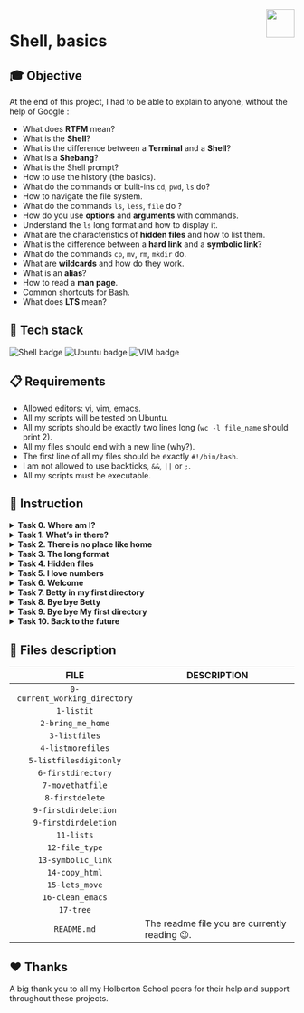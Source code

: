 <img  height="50px" align="right" src="https://apply.holbertonschool.com/holberton-logo.png">

# Shell, basics

## 🎓 Objective

At the end of this project, I had to be able to explain to anyone, without the help of Google :

- What does **RTFM** mean?
- What is the **Shell**?
- What is the difference between a **Terminal** and a **Shell**?
- What is a **Shebang**?
- What is the Shell prompt?
- How to use the history (the basics).
- What do the commands or built-ins `cd`, `pwd`, `ls` do?
- How to navigate the file system.
- What do the commands `ls`, `less`, `file` do ?
- How do you use **options** and **arguments** with commands.
- Understand the `ls` long format and how to display it.
- What are the characteristics of **hidden files** and how to list them.
- What is the difference between a **hard link** and a **symbolic link**?
- What do the commands `cp`, `mv`, `rm`, `mkdir` do.
- What are **wildcards** and how do they work.
- What is an **alias**?
- How to read a **man page**.
- Common shortcuts for Bash.
- What does **LTS** mean?

## 🔨 Tech stack

<p align="left">
    <img src="https://img.shields.io/badge/Shell-000000?logo=powerShell&logoColor=white&style=for-the-badge" alt="Shell badge">
    <img src="https://img.shields.io/badge/UBUNTU-e95420?logo=ubuntu&logoColor=white&style=for-the-badge" alt="Ubuntu badge">
    <img src="https://img.shields.io/badge/VIM-019733?logo=vim&logoColor=white&style=for-the-badge" alt="VIM badge">
<p>

## 📋 Requirements

- Allowed editors: vi, vim, emacs.
- All my scripts will be tested on Ubuntu.
- All my scripts should be exactly two lines long (`wc -l file_name` should print 2).
- All my files should end with a new line (why?).
- The first line of all my files should be exactly `#!/bin/bash`.
- I am not allowed to use backticks, `&&`, `||` or `;`.
- All my scripts must be executable.

## 📝 Instruction

<details>
	<summary>
		<b>Task 0. Where am I?</b>
	</summary>
	<br>

Write a script that prints the absolute path name of the current working directory.

Example:
```
$ ./0-current_working_directory
/basics
$
```
#
**Repo:**
- GitHub repository: `holbertonschool-shell`.
- Directory: `basics`.
- File: `0-current_working_directory`.
<hr>
</details>

<details>
	<summary>
		<b>Task 1. What’s in there?</b>
	</summary>
	<br>

Display the contents list of your current directory.

Example:
```
$ ./1-listit
Applications    Documents   Dropbox Movies Pictures
Desktop Downloads   Library Music Public
$
```
#
**Repo:**
- GitHub repository: `holbertonschool-shell`.
- Directory: `basics`.
- File: `1-listit`.
<hr>
</details>

<details>
	<summary>
		<b>Task 2. There is no place like home</b>
	</summary>
	<br>

Write a script that changes the working directory to the user’s home directory.
- You are not allowed to use any shell variables.
```
julien@ubuntu:/tmp$ pwd
/tmp
julien@ubuntu:/tmp$ echo $HOME
/home/julien
julien@ubuntu:/tmp$ source ./2-bring_me_home
julien@ubuntu:~$ pwd
/home/julien
julien@ubuntu:~$ 
```
#
**Repo:**
- GitHub repository: `holbertonschool-shell`.
- Directory: `basics`.
- File: `2-bring_me_home`.
<hr>
</details>

<details>
	<summary>
		<b>Task 3. The long format</b>
	</summary>
	<br>

Display current directory contents in a long format

Example:
```
$ ./3-listfiles
total 40
-rwxr-xr-x@ 1 sylvain staff 18 Jan 25 00:19 0-current_working_directory
-rwxr-xr-x@ 1 sylvain staff 19 Jan 25 00:23 1-listit
-rwxr-xr-x@ 1 sylvain staff 18 Jan 25 00:29 2-bring_me_home
-rwxr-xr-x@ 1 sylvain staff 18 Jan 25 00:39 3-listfiles
-rwxr-xr-x@ 1 sylvain staff 18 Jan 25 00:20 README.md
$
```
#
**Repo:**
- GitHub repository: `holbertonschool-shell`.
- Directory: `basics`.
- File: `3-listfiles`.
<hr>
</details>

<details>
	<summary>
		<b>Task 4. Hidden files</b>
	</summary>
	<br>
	
Display current directory contents, including hidden files (starting with `.`).
Use the long format.

Example:
```
$ ./4-listmorefiles
total 48
drwxr-xr-x@ 6 sylvain staff 204 Jan 25 00:29 .
drwxr-xr-x@ 43 sylvain staff 1462 Jan 25 00:19 ..
-rwxr-xr-x@ 1 sylvain staff 18 Jan 25 00:19 0-current_working_directory
-rwxr-xr-x@ 1 sylvain staff 19 Jan 25 00:23 1-listit
-rwxr-xr-x@ 1 sylvain staff 18 Jan 25 00:29 2-bring_me_home
-rwxr-xr-x@ 1 sylvain staff 18 Jan 25 00:39 3-listfiles
-rwxr-xr-x@ 1 sylvain staff 18 Jan 25 00:41 4-listmorefiles
-rwxr-xr-x@ 1 sylvain staff 18 Jan 25 00:20 README.md
$
```
#
**Repo:**
- GitHub repository: `holbertonschool-shell`.
- Directory: `basics`.
- File: `4-listmorefiles`.
<hr>
</details>

<details>
	<summary>
		<b>Task 5. I love numbers</b>
	</summary>
	<br>

Display current directory contents.
- Long format.
- With user and group IDs displayed numerically.
- And hidden files (starting with `.`).

Example:
```
$ ./5-listfilesdigitonly
total 56
drwxr-xr-x@ 6 501 20 204 Jan 25 00:29 .
drwxr-xr-x@ 43 501 20 1462 Jan 25 00:19 ..
-rwxr-xr-x@ 1 501 20 18 Jan 25 00:19 0-current_working_directory
-rwxr-xr-x@ 1 501 20 18 Jan 25 00:23 1-listfiles
-rwxr-xr-x@ 1 501 20 19 Jan 25 00:29 2-bring_me_home
-rwxr-xr-x@ 1 501 20 20 Jan 25 00:39 3-listfiles
-rwxr-xr-x@ 1 501 20 18 Jan 25 00:41 4-listmorefiles
-rwxr-xr-x@ 1 501 20 18 Jan 25 00:43 5-listfilesdigitonly
-rwxr-xr-x@ 1 501 20 18 Jan 25 00:20 README.md
$
```
#
**Repo:**
- GitHub repository: `holbertonschool-shell`.
- Directory: `basics`.
- File: `5-listfilesdigitonly`.
<hr>
</details>

<details>
	<summary>
		<b>Task 6. Welcome</b>
	</summary>
	<br>

Create a script that creates a directory named `my_first_directory` in the `/tmp/` directory.

Example:
```
$ ./6-firstdirectory
$ file /tmp/my_first_directory/
/tmp/my_first_directory/: directory
$
```
#
**Repo:**
- GitHub repository: `holbertonschool-shell`.
- Directory: `basics`.
- File: `6-firstdirectory`.
<hr>
</details>

<details>
	<summary>
		<b>Task 7. Betty in my first directory</b>
	</summary>
	<br>

Move the file betty from `/tmp/` to `/tmp/my_first_directory`.

Example:
```
$ ./7-movethatfile
$ ls /tmp/my_first_directory/
betty
$
```
#
**Repo:**
- GitHub repository: `holbertonschool-shell`.
- Directory: `basics`.
- File: `7-movethatfile`.
<hr>
</details>

<details>
	<summary>
		<b>Task 8. Bye bye Betty</b>
	</summary>
	<br>

Delete the file `betty`.
- The file betty is in `/tmp/my_first_directory`

Example:
```
 ./8-firstdelete
$ ls /tmp/my_first_directory/
$
```
#
**Repo:**
- GitHub repository: `holbertonschool-shell`.
- Directory: `basics`.
- File: `8-firstdelete`.
<hr>
</details>

<details>
	<summary>
		<b>Task 9. Bye bye My first directory</b>
	</summary>
	<br>

Delete the directory `my_first_directory` that is in the `/tmp` directory.

Example:
```
$ ./9-firstdirdeletion
$ file /tmp/my_first_directory
/tmp/my_first_directory: cannot open `/tmp/my_first_directory' (No such file or directory)
$
```
#
**Repo:**
- GitHub repository: `holbertonschool-shell`.
- Directory: `basics`.
- File: `9-firstdirdeletion`.
<hr>
</details>

<details>
	<summary>
		<b>Task 10. Back to the future</b>
	</summary>
	<br>

Write a script that changes the working directory to the previous one.
```
julien@ubuntu:/tmp$ pwd
/tmp
julien@ubuntu:/tmp$ cd /var
julien@ubuntu:/var$ pwd
/var
julien@ubuntu:/var$ source ./10-back
/tmp
julien@ubuntu:/tmp$ pwd
/tmp
```
#
**Repo:**
- GitHub repository: `holbertonschool-shell`.
- Directory: `basics`.
- File: `10-back`.
<hr>
</details>

## 📂 Files description

| **FILE** | **DESCRIPTION** |
| :-----: | ----- |
| `0-current_working_directory` | |
| `1-listit` | |
| `2-bring_me_home` | |
| `3-listfiles` | |
| `4-listmorefiles` | |
| `5-listfilesdigitonly` | |
| `6-firstdirectory` | |
| `7-movethatfile` | |
| `8-firstdelete` | |
| `9-firstdirdeletion` | |
| `9-firstdirdeletion` | |
| `11-lists` | |
| `12-file_type` | |
| `13-symbolic_link` | |
| `14-copy_html` | |
| `15-lets_move` | |
| `16-clean_emacs` | |
| `17-tree` | |
| `README.md` | The readme file you are currently reading 😉. |



## ♥️ Thanks

A big thank you to all my Holberton School peers for their help and support throughout these projects.
